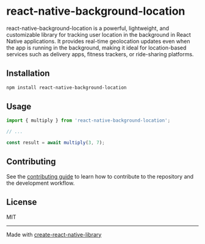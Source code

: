 # react-native-background-location

react-native-background-location is a powerful, lightweight, and customizable library for tracking user location in the background in React Native applications. It provides real-time geolocation updates even when the app is running in the background, making it ideal for location-based services such as delivery apps, fitness trackers, or ride-sharing platforms.

## Installation

```sh
npm install react-native-background-location
```

## Usage

```js
import { multiply } from 'react-native-background-location';

// ...

const result = await multiply(3, 7);
```

## Contributing

See the [contributing guide](CONTRIBUTING.md) to learn how to contribute to the repository and the development workflow.

## License

MIT

---

Made with [create-react-native-library](https://github.com/callstack/react-native-builder-bob)
